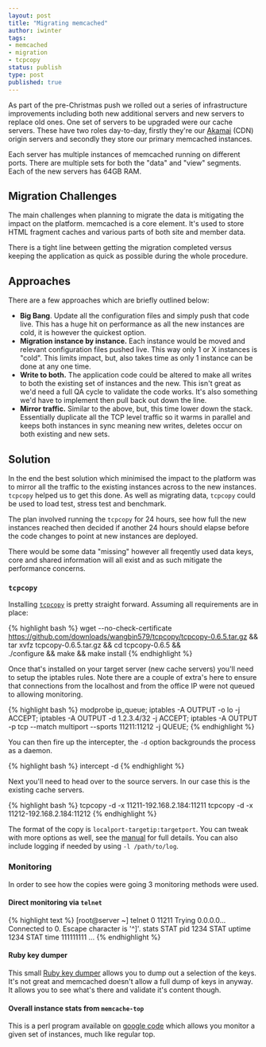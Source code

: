 ```yaml
---
layout: post
title: "Migrating memcached"
author: iwinter
tags:
- memcached
- migration
- tcpcopy
status: publish
type: post
published: true
---
```


As part of the pre-Christmas push we rolled out a series of
infrastructure improvements including both new additional servers and
new servers to replace old ones. One set of servers to be upgraded were
our cache servers. These have two roles day-to-day, firstly they're our
[Akamai][akamai] (CDN) origin servers and secondly they store our
primary memcached instances.

Each server has multiple instances of memcached running on different
ports. There are multiple sets for both the "data" and "view" segments.
Each of the new servers has 64GB RAM.

## Migration Challenges

The main challenges when planning to migrate the data is mitigating the
impact on the platform. memcached is a core element. It's used to store
HTML fragment caches and various parts of both site and member
data.

There is a tight line between getting the migration completed versus
keeping the application as quick as possible during the whole procedure.

## Approaches

There are a few approaches which are briefly outlined below:

* **Big Bang**. Update all the configuration files and simply push that
  code live. This has a huge hit on performance as all the new instances
  are cold, it is however the quickest option.
* **Migration instance by instance.** Each instance would be moved and
  relevant configuration files pushed live. This way only 1 or X
  instances is "cold". This limits impact, but, also takes time as only
  1 instance can be done at any one time.
* **Write to both.** The application code could be altered to make all
  writes to both the existing set of instances and the new. This isn't
  great as we'd need a full QA cycle to validate the code works. It's
  also something we'd have to implement then pull back out down the
  line.
* **Mirror traffic.** Similar to the above, but, this time lower down
  the stack. Essentially duplicate all the TCP level traffic so it warms
  in parallel and keeps both instances in sync meaning new writes,
  deletes occur on both existing and new sets.

## Solution

In the end the best solution which minimised the impact to the platform
was to mirror all the traffic to the existing instances across to the
new instances. `tcpcopy` helped us to get this done. As well as migrating
data, `tcpcopy` could be used to load test, stress test and benchmark.

The plan involved running the `tcpcopy` for 24 hours, see how full the new
instances reached then decided if another 24 hours should elapse before
the code changes to point at new instances are deployed.

There would be some data "missing" however all freqently used data keys,
core and shared information will all exist and as such mitigate the
performance concerns.

### `tcpcopy`

Installing [`tcpcopy`][tcpcopy] is pretty straight forward. Assuming all
requirements are in place:

{% highlight bash %}
wget --no-check-certificate \
  https://github.com/downloads/wangbin579/tcpcopy/tcpcopy-0.6.5.tar.gz && \
  tar xvfz tcpcopy-0.6.5.tar.gz && cd tcpcopy-0.6.5 && \
  ./configure && make && make install
{% endhighlight %}

Once that's installed on your target server (new cache servers) you'll
need to setup the iptables rules. Note there are a couple of extra's
here to ensure that connections from the localhost and from the office
IP were not queued to allowing monitoring.

{% highlight bash %}
modprobe ip_queue;
iptables -A OUTPUT -o lo -j ACCEPT;
iptables -A OUTPUT -d 1.2.3.4/32 -j ACCEPT;
iptables -A OUTPUT -p tcp --match multiport --sports 11211:11212 -j QUEUE;
{% endhighlight %}

You can then fire up the intercepter, the `-d` option backgrounds the
process as a daemon.

{% highlight bash %}
intercept -d
{% endhighlight %}

Next you'll need to head over to the source servers. In our case this is
the existing cache servers.

{% highlight bash %}
tcpcopy -d -x 11211-192.168.2.184:11211
tcpcopy -d -x 11212-192.168.2.184:11212
{% endhighlight %}

The format of the copy is `localport-targetip:targetport`.  You can
tweak with more options as well, see the [manual][tcpcopy-manual] for
full details.  You can also include logging if needed by using `-l
/path/to/log`.

### Monitoring

In order to see how the copies were going 3 monitoring methods were used.

#### Direct monitoring via `telnet`

{% highlight text %}
[root@server ~] telnet 0 11211
Trying 0.0.0.0...
Connected to 0.
Escape character is '^]'.
stats
STAT pid 1234
STAT uptime 1234
STAT time 111111111
...
{% endhighlight %}

#### Ruby key dumper

This small [Ruby key dumper][key-dumper] allows you to dump out a
selection of the keys. It's not great and memcached doesn't allow a full
dump of keys in anyway. It allows you to see what's there and validate
it's content though.

#### Overall instance stats from `memcache-top`

This is a perl program available on [google code][mc-top] which allows
you monitor a given set of instances, much like regular top.

[akamai]: http://www.akamai.com/
[tcpcopy]: https://github.com/wangbin579/tcpcopy
[tcpcopy-manual]: https://github.com/downloads/wangbin579/tcpcopy/TCPCopy_0.6.5_Manual.pdf
[key-dumper]: https://gist.github.com/1365005
[mc-top]: http://code.google.com/p/memcache-top/
